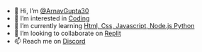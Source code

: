 
- 👋 Hi, I’m [@ArnavGupta30](https://github.com/ArnavGupta30)
- 👀 I’m interested in [Coding](https://spectral.host/)
- 🌱 I’m currently learning [Html, Css, Javascript, Node.js Python](https://spectral.host/)
- 💞️ I’m looking to collaborate on [Replit](https://replit.com/@CashlyCash)
- 📫 Reach me on [Discord](https://discord.com/channels/@me/908554250945183744)
